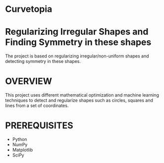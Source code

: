 # Curvetopia

# Regularizing Irregular Shapes and Finding Symmetry in these shapes

The project is based on regularizing irregular/non-uniform shapes and detecting symmetry in these shapes. 

# OVERVIEW
This project uses different mathematical optimization and machine learning techniques to detect and regularize shapes such as circles, squares and lines from a set of coordinates.

# PREREQUISITES
* Python
* NumPy
* Matplotlib
* SciPy


  
